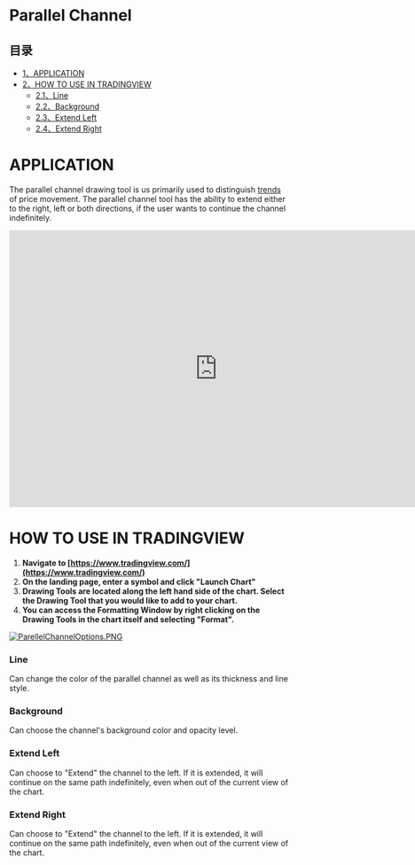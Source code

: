 # Parallel Channel

## 目录

-   [1、APPLICATION](#APPLICATION)
-   [2、HOW TO USE IN TRADINGVIEW](#HOW_TO_USE_IN_TRADINGVIEW)
    -   [2.1、Line](#Line)
    -   [2.2、Background](#Background)
    -   [2.3、Extend Left](#Extend_Left)
    -   [2.4、Extend Right](#Extend_Right)

# APPLICATION

The parallel channel drawing tool is us primarily used to distinguish  [trends](https://www.tradingview.com/wiki/Market_Trend "Market Trend")  of price movement. The parallel channel tool has the ability to extend either to the right, left or both directions, if the user wants to continue the channel indefinitely.

<iframe src="https://www.tradingview.com/embed/bMVi9hsR/" frameborder="0" width="750" height="500"></iframe>

# HOW TO USE IN TRADINGVIEW

1.  **Navigate to  [https://www.tradingview.com/](https://www.tradingview.com/)**
2.  **On the landing page, enter a symbol and click "Launch Chart"**
3.  **Drawing Tools are located along the left hand side of the chart. Select the Drawing Tool that you would like to add to your chart.**
4.  **You can access the Formatting Window by right clicking on the Drawing Tools in the chart itself and selecting "Format".**

[![ParellelChannelOptions.PNG](https://wiki-pics.tradingview.com/tv/public/8/8b/ParellelChannelOptions.PNG)](https://www.tradingview.com/wiki/File:ParellelChannelOptions.PNG)

### Line

Can change the color of the parallel channel as well as its thickness and line style.

### Background

Can choose the channel's background color and opacity level.

### Extend Left

Can choose to "Extend" the channel to the left. If it is extended, it will continue on the same path indefinitely, even when out of the current view of the chart.

### Extend Right

Can choose to "Extend" the channel to the left. If it is extended, it will continue on the same path indefinitely, even when out of the current view of the chart.